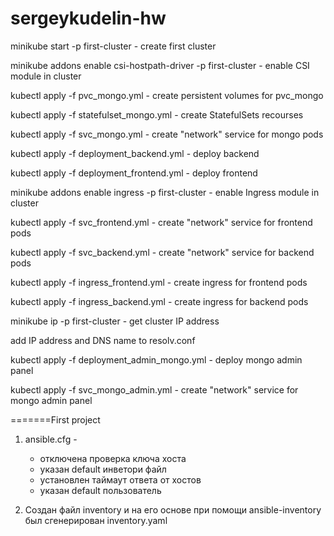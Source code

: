 # sergeykudelin-hw


minikube start -p first-cluster  - create first cluster

minikube addons enable csi-hostpath-driver -p first-cluster  -  enable CSI module in cluster

kubectl apply -f pvc_mongo.yml - create persistent volumes for pvc_mongo

kubectl apply -f statefulset_mongo.yml - create StatefulSets recourses

kubectl apply -f svc_mongo.yml  - create "network" service for mongo pods

kubectl apply -f deployment_backend.yml  - deploy backend

kubectl apply -f deployment_frontend.yml - deploy frontend

minikube addons enable ingress -p first-cluster  -  enable Ingress module in cluster

kubectl apply -f svc_frontend.yml - create "network" service for frontend pods

kubectl apply -f svc_backend.yml  - create "network" service for backend pods

kubectl apply -f ingress_frontend.yml  - create ingress for frontend pods

kubectl apply -f ingress_backend.yml  - create ingress for backend pods

minikube ip -p first-cluster - get cluster IP address

add IP address and DNS name to resolv.conf

kubectl apply -f deployment_admin_mongo.yml - deploy mongo admin panel

kubectl apply -f svc_mongo_admin.yml  - create "network" service for mongo admin panel




=======First project
1. ansible.cfg -
    - отключена проверка ключа хоста
    - указан default инветори файл
    - установлен таймаут ответа от хостов
    - указан default пользователь

2. Создан файл inventory и на его основе при помощи ansible-inventory был сгенерирован inventory.yaml

